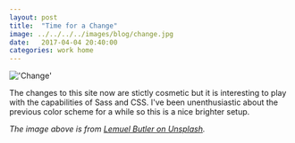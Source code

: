 ```yaml
---
layout: post
title:  "Time for a Change"
image: ../../../../images/blog/change.jpg
date:   2017-04-04 20:40:00
categories: work home
---
```


!['Change'][change-image]

The changes to this site now are stictly cosmetic but it is interesting to play with the capabilities of Sass and CSS.  I've been unenthusiastic about the previous color scheme for a while so this is a nice brighter setup.



*The image above is from [Lemuel Butler on Unsplash].*

[Lemuel Butler on Unsplash]:     https://unsplash.com/@lemuelbutler
[change-image]:   ../../../../images/blog/change.jpg "Change"